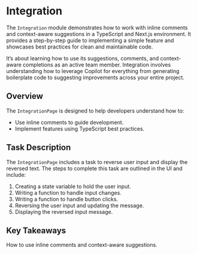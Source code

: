# Integration

The `Integration` module demonstrates how to work with inline comments and context-aware suggestions in a TypeScript and Next.js environment. 
It provides a step-by-step guide to implementing a simple feature and showcases best practices for clean and maintainable code.

It’s about learning how to use its suggestions, comments, and context-aware completions as an active team member. 
Integration involves understanding how to leverage Copilot for everything from generating boilerplate code to suggesting improvements across your entire project.

## Overview

The `IntegrationPage` is designed to help developers understand how to:
- Use inline comments to guide development.
- Implement features using TypeScript best practices.

## Task Description

The `IntegrationPage` includes a task to reverse user input and display the reversed text. The steps to complete this task are outlined in the UI and include:
1. Creating a state variable to hold the user input.
2. Writing a function to handle input changes.
3. Writing a function to handle button clicks.
4. Reversing the user input and updating the message.
5. Displaying the reversed input message.

## Key Takeaways
How to use inline comments and context-aware suggestions. 